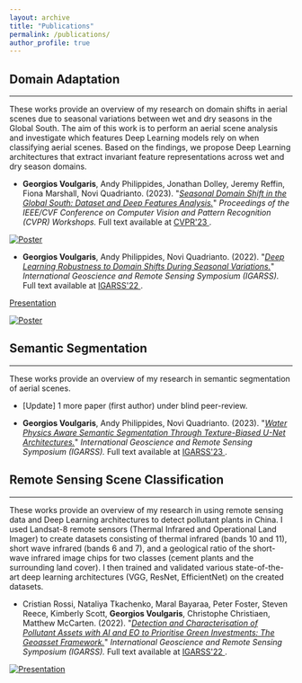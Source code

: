 ```yaml
---
layout: archive
title: "Publications"
permalink: /publications/
author_profile: true
---
```


## Domain Adaptation
_____
These works provide an overview of my research on domain shifts in aerial scenes due to seasonal variations between wet and dry seasons in the Global South. The aim of this work is to perform an aerial scene analysis and investigate which features Deep Learning models rely on when classifying aerial scenes. Based on the findings, we propose Deep Learning architectures that extract invariant feature representations across wet and dry season domains.

* **Georgios Voulgaris**, Andy Philippides, Jonathan Dolley, Jeremy Reffin, Fiona Marshall, Novi Quadrianto. (2023). "[*Seasonal Domain Shift in the Global South: Dataset and Deep Features Analysis.*](https://openaccess.thecvf.com/content/CVPR2023W/EarthVision/html/Voulgaris_Seasonal_Domain_Shift_in_the_Global_South_Dataset_and_Deep_CVPRW_2023_paper.html)"
<i>Proceedings of the IEEE/CVF Conference on Computer Vision and Pattern Recognition (CVPR) Workshops. </i> Full text available at <a href="https://openaccess.thecvf.com/content/CVPR2023W/EarthVision/html/Voulgaris_Seasonal_Domain_Shift_in_the_Global_South_Dataset_and_Deep_CVPRW_2023_paper.html"> CVPR'23 </a>.

[![Poster](https://gvsam7.github.io/images/Poster_GeorgiosVoulgaris.png)](https://gvsam7.github.io/images/Poster_GeorgiosVoulgaris.png)

* **Georgios Voulgaris**, Andy Philippides, Novi Quadrianto. (2022). "[*Deep Learning Robustness to Domain Shifts During Seasonal Variations.*](https://ieeexplore.ieee.org/abstract/document/9883940)"
<i>International Geoscience and Remote Sensing Symposium (IGARSS). </i> Full text available at <a href="https://ieeexplore.ieee.org/abstract/document/9883940"> IGARSS'22 </a>.

[Presentation](https://www.youtube.com/watch?v=Zci4eASXmkQ)

[![Poster](https://gvsam7.github.io/images/Poster_GeorgiosVoulgaris_IGARSS2022.png)](https://gvsam7.github.io/images/Poster_GeorgiosVoulgaris_IGARSS2022.png)

## Semantic Segmentation
_____
These works provide an overview of my research in semantic segmentation of aerial scenes.

* [Update] 1 more paper (first author) under blind peer-review.

* **Georgios Voulgaris**, Andy Philippides, Novi Quadrianto. (2023). "[*Water Physics Aware Semantic Segmentation Through Texture-Biased U-Net Architectures.*](https://ieeexplore.ieee.org/abstract/document/10281796)"
<i>International Geoscience and Remote Sensing Symposium (IGARSS). </i> Full text available at <a href="https://ieeexplore.ieee.org/abstract/document/10281796"> IGARSS'23 </a>.

## Remote Sensing Scene Classification
_____
These works provide an overview of my research in using remote sensing data and Deep Learning architectures to detect pollutant plants in China. I used Landsat-8 remote sensors (Thermal Infrared and Operational Land Imager) to create datasets consisting of thermal infrared (bands 10 and 11), short wave infrared (bands 6 and 7), and a geological ratio of the short-wave infrared image chips for two classes (cement plants and the surrounding land cover). I then trained and validated various state-of-the-art deep learning architectures (VGG, ResNet, EfficientNet) on the created datasets.  

* Cristian Rossi, Nataliya Tkachenko, Maral Bayaraa, Peter Foster, Steven Reece, Kimberly Scott, **Georgios Voulgaris**, Christophe Christiaen, Matthew McCarten. (2022). "[*Detection and Characterisation of Pollutant Assets with AI and EO to Prioritise Green Investments: The Geoasset Framework.*](https://ieeexplore.ieee.org/abstract/document/9883772)"
<i>International Geoscience and Remote Sensing Symposium (IGARSS). </i> Full text available at <a href="https://ieeexplore.ieee.org/abstract/document/9883772"> IGARSS'22 </a>.

[![Presentation](https://img.youtube.com/vi/0xkWbdjljWk/hqdefault.jpg)](https://www.youtube.com/watch?v=0xkWbdjljWk)

<!-- {% if author.googlescholar %}
  You can also find my articles on <u><a href="{{author.googlescholar}}">my Google Scholar profile</a>.</u>
{% endif %}

{% include base_path %}

{% for post in site.publications reversed %}
  {% include archive-single.html %}
{% endfor %} -->
